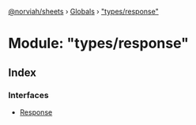 [@norviah/sheets](../README.md) › [Globals](../globals.md) › ["types/response"](_types_response_.md)

# Module: "types/response"

## Index

### Interfaces

* [Response](../interfaces/_types_response_.response.md)
